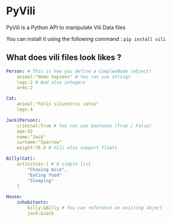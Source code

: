 # PyVili

PyVili is a Python API to manipulate Vili Data files

You can install it using the following command : `pip install vili`

## What does vili files look likes ?

```yaml
Person: # This is how you define a ComplexNode (object)
    animal:"Homo Sapiens" # You can use strings
    legs:2 # And also integers
    arms:2

Cat:
    animal:"Felis silvestris catus"
    legs:4

Jack(Person):
    criminal:True # You can use booleans (True / False)
    age:32
    name:"Jack"
    surname:"Sparrow"
    weight:76.4 # Vili also support floats

Billy(Cat):
    activities:[ # A simple list
        "Chasing mice",
        "Eating food"
        "Sleeping"
    ]

House:
    inhabitants:
        billy:&Billy # You can reference an existing object
        jack:&Jack
```